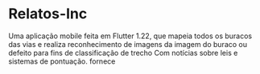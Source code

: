 # Relatos-Inc
Uma aplicação mobile feita em Flutter 1.22, que mapeia todos os buracos das vias e realiza reconhecimento de imagens da imagem do buraco ou defeito para fins de classificação de trecho Com notícias sobre leis e sistemas de pontuação. fornece
